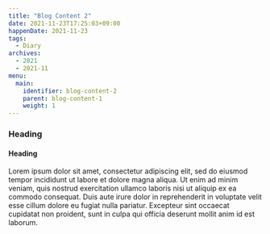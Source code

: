 ```yaml
---
title: "Blog Content 2"
date: 2021-11-23T17:25:03+09:00
happenDate: 2021-11-23
tags:
  - Diary
archives:
  - 2021
  - 2021-11
menu:
  main:
    identifier: blog-content-2
    parent: blog-content-1
    weight: 1
---
```


### Heading

#### Heading

Lorem ipsum dolor sit amet, consectetur adipiscing elit, sed do eiusmod tempor incididunt ut labore et dolore magna aliqua. Ut enim ad minim veniam, quis nostrud exercitation ullamco laboris nisi ut aliquip ex ea commodo consequat. Duis aute irure dolor in reprehenderit in voluptate velit esse cillum dolore eu fugiat nulla pariatur. Excepteur sint occaecat cupidatat non proident, sunt in culpa qui officia deserunt mollit anim id est laborum.

